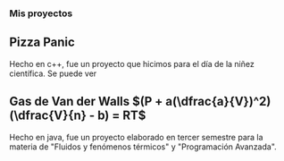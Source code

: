 
### Mis proyectos

## Pizza Panic

Hecho en c++, fue un proyecto que hicimos para el día de la niñez científica. Se puede ver 

## Gas de Van der Walls $(P + a(\dfrac{a}{V})^2)(\dfrac{V}{n} - b) = RT$

Hecho en java, fue un proyecto elaborado en tercer semestre para la materia de "Fluidos y fenómenos térmicos" y "Programación Avanzada".





